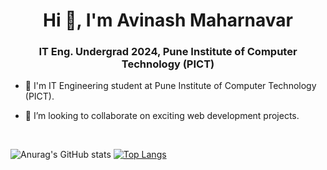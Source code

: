 <h1 align="center">Hi 👋, I'm Avinash Maharnavar</h1>
<h3 align="center">IT Eng. Undergrad 2024, Pune Institute of Computer Technology (PICT)</h3>

- 🔭 I'm IT Engineering student at Pune Institute of Computer Technology (PICT).<br/>

- 👯 I’m looking to collaborate on exciting web development projects.
<br/>

<!--[![Anurag's GitHub stats](https://github-readme-stats.vercel.app/api?username=Avi8010&show_icons=true&theme=merko)](https://github.com/anuraghazra/github-readme-stats)
-->
![Anurag's GitHub stats](https://github-readme-stats.vercel.app/api?username=anuraghazra&show_icons=true&theme=radical)
[![Top Langs](https://github-readme-stats.vercel.app/api/top-langs/?username=Avi8010&hide=jupyter%20notebook&langs_count=8&layout=compact&theme=radical&show_icons=true)](https://github.com/anuraghazra/github-readme-stats)

<!--
![Top Langs](https://github-readme-stats.vercel.app/api/top-langs/?username=Avi8010&hide=jupyter_notebook)

<!--
**Avi8010/Avi8010** is a ✨ _special_ ✨ repository because its `README.md` (this file) appears on your GitHub profile.

Here are some ideas to get you started:

- 🔭 I’m currently working on ...
- 🌱 I’m currently learning ...
- 👯 I’m looking to collaborate on ...
- 🤔 I’m looking for help with ...
- 💬 Ask me about ...
- 📫 How to reach me: ...
- 😄 Pronouns: ...
- ⚡ Fun fact: ...
-->
